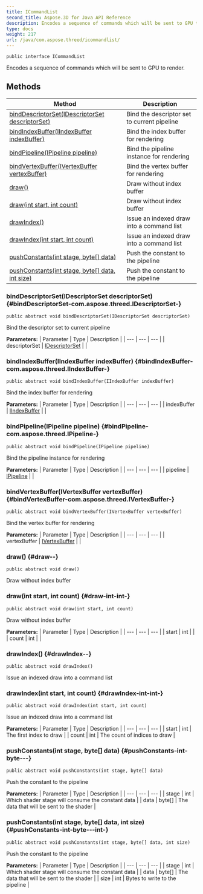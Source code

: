 ```yaml
---
title: ICommandList
second_title: Aspose.3D for Java API Reference
description: Encodes a sequence of commands which will be sent to GPU to render.
type: docs
weight: 217
url: /java/com.aspose.threed/icommandlist/
---
```

```
public interface ICommandList
```

Encodes a sequence of commands which will be sent to GPU to render.
## Methods

| Method | Description |
| --- | --- |
| [bindDescriptorSet(IDescriptorSet descriptorSet)](#bindDescriptorSet-com.aspose.threed.IDescriptorSet-) | Bind the descriptor set to current pipeline |
| [bindIndexBuffer(IIndexBuffer indexBuffer)](#bindIndexBuffer-com.aspose.threed.IIndexBuffer-) | Bind the index buffer for rendering |
| [bindPipeline(IPipeline pipeline)](#bindPipeline-com.aspose.threed.IPipeline-) | Bind the pipeline instance for rendering |
| [bindVertexBuffer(IVertexBuffer vertexBuffer)](#bindVertexBuffer-com.aspose.threed.IVertexBuffer-) | Bind the vertex buffer for rendering |
| [draw()](#draw--) | Draw without index buffer |
| [draw(int start, int count)](#draw-int-int-) | Draw without index buffer |
| [drawIndex()](#drawIndex--) | Issue an indexed draw into a command list |
| [drawIndex(int start, int count)](#drawIndex-int-int-) | Issue an indexed draw into a command list |
| [pushConstants(int stage, byte[] data)](#pushConstants-int-byte---) | Push the constant to the pipeline |
| [pushConstants(int stage, byte[] data, int size)](#pushConstants-int-byte---int-) | Push the constant to the pipeline |
### bindDescriptorSet(IDescriptorSet descriptorSet) {#bindDescriptorSet-com.aspose.threed.IDescriptorSet-}
```
public abstract void bindDescriptorSet(IDescriptorSet descriptorSet)
```


Bind the descriptor set to current pipeline

**Parameters:**
| Parameter | Type | Description |
| --- | --- | --- |
| descriptorSet | [IDescriptorSet](../../com.aspose.threed/idescriptorset) |  |

### bindIndexBuffer(IIndexBuffer indexBuffer) {#bindIndexBuffer-com.aspose.threed.IIndexBuffer-}
```
public abstract void bindIndexBuffer(IIndexBuffer indexBuffer)
```


Bind the index buffer for rendering

**Parameters:**
| Parameter | Type | Description |
| --- | --- | --- |
| indexBuffer | [IIndexBuffer](../../com.aspose.threed/iindexbuffer) |  |

### bindPipeline(IPipeline pipeline) {#bindPipeline-com.aspose.threed.IPipeline-}
```
public abstract void bindPipeline(IPipeline pipeline)
```


Bind the pipeline instance for rendering

**Parameters:**
| Parameter | Type | Description |
| --- | --- | --- |
| pipeline | [IPipeline](../../com.aspose.threed/ipipeline) |  |

### bindVertexBuffer(IVertexBuffer vertexBuffer) {#bindVertexBuffer-com.aspose.threed.IVertexBuffer-}
```
public abstract void bindVertexBuffer(IVertexBuffer vertexBuffer)
```


Bind the vertex buffer for rendering

**Parameters:**
| Parameter | Type | Description |
| --- | --- | --- |
| vertexBuffer | [IVertexBuffer](../../com.aspose.threed/ivertexbuffer) |  |

### draw() {#draw--}
```
public abstract void draw()
```


Draw without index buffer

### draw(int start, int count) {#draw-int-int-}
```
public abstract void draw(int start, int count)
```


Draw without index buffer

**Parameters:**
| Parameter | Type | Description |
| --- | --- | --- |
| start | int |  |
| count | int |  |

### drawIndex() {#drawIndex--}
```
public abstract void drawIndex()
```


Issue an indexed draw into a command list

### drawIndex(int start, int count) {#drawIndex-int-int-}
```
public abstract void drawIndex(int start, int count)
```


Issue an indexed draw into a command list

**Parameters:**
| Parameter | Type | Description |
| --- | --- | --- |
| start | int | The first index to draw |
| count | int | The count of indices to draw |

### pushConstants(int stage, byte[] data) {#pushConstants-int-byte---}
```
public abstract void pushConstants(int stage, byte[] data)
```


Push the constant to the pipeline

**Parameters:**
| Parameter | Type | Description |
| --- | --- | --- |
| stage | int | Which shader stage will consume the constant data |
| data | byte[] | The data that will be sent to the shader |

### pushConstants(int stage, byte[] data, int size) {#pushConstants-int-byte---int-}
```
public abstract void pushConstants(int stage, byte[] data, int size)
```


Push the constant to the pipeline

**Parameters:**
| Parameter | Type | Description |
| --- | --- | --- |
| stage | int | Which shader stage will consume the constant data |
| data | byte[] | The data that will be sent to the shader |
| size | int | Bytes to write to the pipeline |

